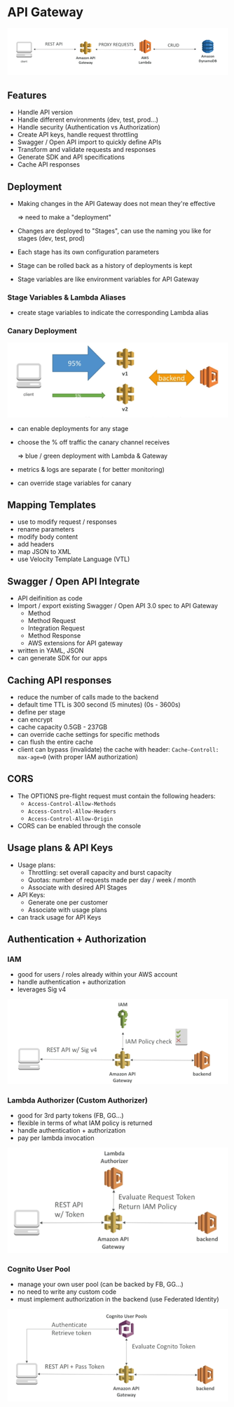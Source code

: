 # API Gateway

![API Gateway](images/api-gateway-1.png)

## Features

- Handle API version
- Handle different environments (dev, test, prod...)
- Handle security (Authentication vs Authorization)
- Create API keys, handle request throttling
- Swagger / Open API import to quickly define APIs
- Transform and validate requests and responses
- Generate SDK and API specifications
- Cache API responses

## Deployment

- Making changes in the API Gateway does not mean they're effective

    ⇒ need to make a "deployment"

- Changes are deployed to "Stages", can use the naming you like for stages (dev, test, prod)
- Each stage has its own configuration parameters
- Stage can be rolled back as a history of deployments is kept
- Stage variables are like environment  variables for API Gateway

### Stage Variables & Lambda Aliases

- create stage variables to indicate the corresponding Lambda alias

### Canary Deployment

![Canary Deployment](images/api-gateway-2.png)

- can enable deployments for any stage
- choose the % off traffic the canary channel receives

    ⇒ blue / green deployment with Lambda & Gateway

- metrics & logs are separate ( for better monitoring)
- can override stage variables for canary

## Mapping Templates

- use to modify request / responses
- rename parameters
- modify body content
- add headers
- map JSON to XML
- use Velocity Template Language (VTL)

## Swagger / Open API Integrate

- API deifinition as code
- Import / export existing Swagger / Open API 3.0 spec to API Gateway
    - Method
    - Method Request
    - Integration Request
    - Method Response
    - AWS extensions for API gateway
- written in YAML, JSON
- can generate SDK for our apps

## Caching API responses

- reduce the number of calls made to the backend
- default time TTL is 300 second (5 minutes) (0s - 3600s)
- define per stage
- can encrypt
- cache capacity 0.5GB - 237GB
- can override cache settings for specific methods
- can flush the entire cache
- client can bypass (invalidate) the cache with header: `Cache-Controll: max-age=0` (with proper IAM authorization)

## CORS

- The OPTIONS pre-flight request must contain the following headers:
    - `Access-Control-Allow-Methods`
    - `Access-Control-Allow-Headers`
    - `Access-Control-Allow-Origin`
- CORS can be enabled through the console

## Usage plans & API Keys

- Usage plans:
    - Throttling: set overall capacity and burst capacity
    - Quotas: number of requests made per day / week / month
    - Associate with desired API Stages
- API Keys:
    - Generate one per customer
    - Associate with usage plans
- can track usage for API Keys

## Authentication + Authorization

### IAM

- good for users / roles already within your AWS account
- handle authentication + authorization
- leverages Sig v4

![IAM](images/api-gateway-3.png)

### Lambda Authorizer (Custom Authorizer)

- good for 3rd party tokens (FB, GG...)
- flexible in terms of what IAM policy is returned
- handle authentication + authorization
- pay per lambda invocation

![Lambda Authorizer](images/api-gateway-4.png)

### Cognito User Pool

- manage your own user pool (can be backed by FB, GG...)
- no need to write any custom code
- must implement authorization in the backend (use Federated Identity)

![Cognito User Pool](images/api-gateway-5.png)